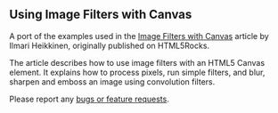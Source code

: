 ## Using Image Filters with Canvas

A port of the examples used in the
[Image Filters with Canvas](http://www.html5rocks.com/en/tutorials/canvas/imagefilters/)
article by Ilmari Heikkinen, originally published on HTML5Rocks.


The article describes how to use image filters with an HTML5 Canvas element.
It explains how to process pixels, run simple filters, and blur,
sharpen and emboss an image using convolution filters.

Please report any [bugs or feature requests](http://dartbug.com/new).
